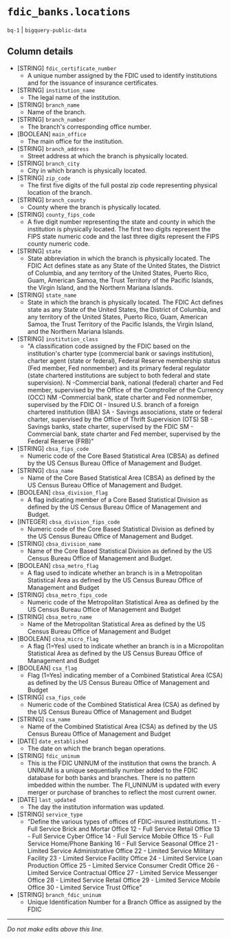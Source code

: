 # `fdic_banks.locations`
`bq-1` | `bigquery-public-data`

## Column details
* [STRING]    `fdic_certificate_number`
  - A unique number assigned by the FDIC used to identify institutions and for the issuance of insurance certificates.
* [STRING]    `institution_name`
  - The legal name of the institution.
* [STRING]    `branch_name`
  - Name of the branch.
* [STRING]    `branch_number`
  - The branch's corresponding office number.
* [BOOLEAN]   `main_office`
  - The main office for the institution.
* [STRING]    `branch_address`
  - Street address at which the branch is physically located.
* [STRING]    `branch_city`
  - City in which branch is physically located.
* [STRING]    `zip_code`
  - The first five digits of the full postal zip code representing physical location of the branch.
* [STRING]    `branch_county`
  - County where the branch is physically located.
* [STRING]    `county_fips_code`
  - A five digit number representing the state and county in which the institution is physically located.  The first two digits represent the FIPS state numeric code and the last three digits represent the FIPS county numeric code.
* [STRING]    `state`
  - State abbreviation in which the branch is physically located. The FDIC Act defines state as any State of the United States, the District of Columbia, and any territory of the United States, Puerto Rico, Guam, American Samoa, the Trust Territory of the Pacific Islands, the Virgin Island, and the Northern Mariana Islands.
* [STRING]    `state_name`
  - State in which the  branch is physically located. The FDIC Act defines state as any State of the United States, the District of Columbia, and any territory of the United States, Puerto Rico, Guam, American Samoa, the Trust Territory of the Pacific Islands, the Virgin Island, and the Northern Mariana Islands.
* [STRING]    `institution_class`
  - "A classification code assigned by the FDIC based on the institution's charter type (commercial bank or savings institution), charter agent (state or federal), Federal Reserve membership status (Fed member, Fed nonmember) and its primary federal regulator (state chartered institutions are subject to both federal and state supervision). N -Commercial bank, national (federal) charter and Fed member, supervised by the Office of the Comptroller of the Currency (OCC) NM -Commercial bank, state charter and Fed nonmember, supervised by the FDIC OI - Insured U.S. branch of a foreign chartered institution (IBA) SA - Savings associations, state or federal charter, supervised by the Office of Thrift Supervision (OTS) SB - Savings banks, state charter, supervised by the FDIC SM - Commercial bank, state charter and Fed member, supervised by the Federal Reserve (FRB)"
* [STRING]    `cbsa_fips_code`
  - Numeric code of the Core Based Statistical Area (CBSA) as defined by the US Census Bureau Office of Management and Budget.
* [STRING]    `cbsa_name`
  - Name of the Core Based Statistical Area (CBSA) as defined by the US Census Bureau Office of Management and Budget.
* [BOOLEAN]   `cbsa_division_flag`
  - A flag indicating member of a Core Based Statistical Division as defined by the US Census Bureau Office of Management and Budget.
* [INTEGER]   `cbsa_division_fips_code`
  - Numeric code of the Core Based Statistical Division as defined by the US Census Bureau Office of Management and Budget.
* [STRING]    `cbsa_division_name`
  - Name of the Core Based Statistical Division as defined by the US Census Bureau Office of Management and Budget.
* [BOOLEAN]   `cbsa_metro_flag`
  - A flag used to indicate whether an branch is in a Metropolitan Statistical Area as defined by the US Census Bureau Office of Management and Budget
* [STRING]    `cbsa_metro_fips_code`
  - Numeric code of the Metropolitan Statistical Area as defined by the US Census Bureau Office of Management and Budget
* [STRING]    `cbsa_metro_name`
  - Name of the Metropolitan Statistical Area as defined by the US Census Bureau Office of Management and Budget
* [BOOLEAN]   `cbsa_micro_flag`
  - A flag (1=Yes) used to indicate whether an branch is in a Micropolitan Statistical Area as defined by the US Census Bureau Office of Management and Budget
* [BOOLEAN]   `csa_flag`
  - Flag (1=Yes) indicating member of a Combined Statistical Area (CSA) as defined by the US Census Bureau Office of Management and Budget
* [STRING]    `csa_fips_code`
  - Numeric code of the Combined Statistical Area (CSA) as defined by the US Census Bureau Office of Management and Budget
* [STRING]    `csa_name`
  - Name of the Combined Statistical Area (CSA) as defined by the US Census Bureau Office of Management and Budget
* [DATE]      `date_established`
  - The date on which the branch began operations.
* [STRING]    `fdic_uninum`
  - This is the FDIC UNINUM of the institution that owns the branch. A UNINUM is a unique sequentially number added to the FDIC database for both banks and branches. There is no pattern imbedded within the number. The FI_UNINUM is updated with every merger or purchase of branches to reflect the most current owner.
* [DATE]      `last_updated`
  - The day the institution information was updated.
* [STRING]    `service_type`
  - "Define the various types of offices of FDIC-insured institutions. 11 -  Full Service Brick and Mortar Office 12 -  Full Service Retail Office 13 -  Full Service Cyber Office 14 -  Full Service Mobile Office 15 -  Full Service Home/Phone Banking 16 -  Full Service Seasonal Office 21 -  Limited Service Administrative Office 22 -  Limited Service Military Facility 23 -  Limited Service Facility Office 24 -  Limited Service Loan Production Office 25 -  Limited Service Consumer Credit Office 26 -  Limited Service Contractual Office 27 -  Limited Service Messenger Office 28 -  Limited Service Retail Office 29 -  Limited Service Mobile Office 30 -  Limited Service Trust Office"
* [STRING]    `branch_fdic_uninum`
  - Unique Identification Number for a Branch Office as assigned by the FDIC

-------------------------------------------------------------------------------
*Do not make edits above this line.*
